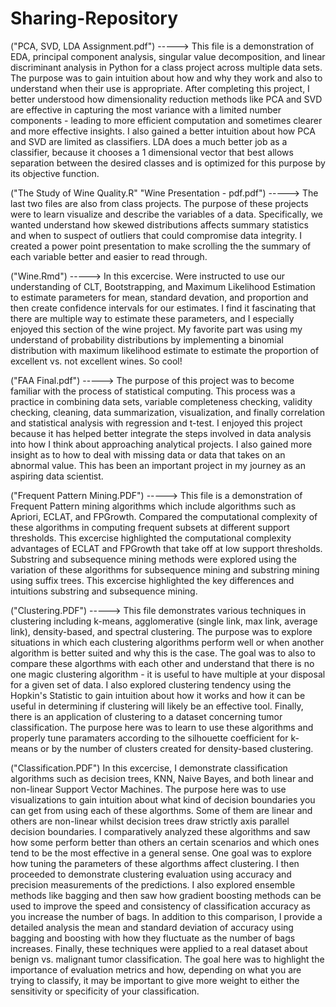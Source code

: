 # Sharing-Repository

("PCA, SVD, LDA Assignment.pdf") -----> 
This file is a demonstration of EDA, principal component analysis, singular value decomposition, and linear discriminant analysis in Python
for a class project across multiple data sets. The purpose was to gain intuition about how and why they work and also to understand when their use is appropriate. After completing this project, I better understood how dimensionality reduction methods like PCA and SVD are effective in capturing the most variance with a limited number components - leading to more efficient computation and sometimes clearer and more effective insights. I also gained a better intuition about how PCA and SVD are limited as classifiers. LDA does a much better job as a classifier, because it chooses a 1 dimensional vector that best allows separation between the desired classes and is optimized for this purpose by its objective function. 

("The Study of Wine Quality.R"
"Wine Presentation - pdf.pdf") ----->
The last two files are also from class projects. The purpose of these projects were to learn visualize and describe the variables of a data. 
Specifically, we wanted understand how skewed distributions affects summary statistics and when to suspect of outliers that could compromise
data integrity. I created a power point presentation to make scrolling the the summary of each variable better and easier to read through. 

("Wine.Rmd") -----> 
In this excercise. Were instructed to use our understanding of CLT, Bootstrapping, and Maximum Likelihood Estimation to estimate parameters for mean, standard devation, and proportion and then create confidence intervals for our estimates.  I find it fascinating that there are multiple way to estimate these parameters, and I especially enjoyed this section of the wine project. My favorite part was using my understand of probability distributions by implementing a binomial distribution with maximum likelihood estimate to estimate the proportion of excellent vs. not excellent wines. So cool! 

("FAA Final.pdf") ----->
The purpose of this project was to become familiar with the process of statistical computing. This process was a practice in combining data sets, variable completeness checking, validity checking, cleaning, data summarization, visualization, and finally correlation and statistical analysis with regression and t-test. I enjoyed this project because it has helped better integrate the steps involved in data analysis into how I think about approaching analytical projects. I also gained more insight as to how to deal with missing data or data that takes on an abnormal value. This has been an important project in my journey as an aspiring data scientist. 

("Frequent Pattern Mining.PDF") ----->
This file is a demonstration of Frequent Pattern mining algorithms which include algorithms such as Apriori, ECLAT, and FPGrowth. Compared the computational complexity of these algorithms in computing frequent subsets at different support thresholds. This excercise highlighted the computational complexity advantages of ECLAT and FPGrowth that take off at low support thresholds. Substring and subsequence mining methods were explored using the variation of these algorithms for subsequence mining and substring mining using suffix trees. This excercise highlighted the key differences and intuitions substring and subsequence mining. 

("Clustering.PDF") ----->
This file demonstrates various techniques in clustering including k-means, agglomerative (single link, max link, average link), density-based, and spectral clustering. The purpose was to explore situations in which each clustering algorithms perform well or when another algorithm is better suited and why this is the case. The goal was to also to compare these algorthms with each other and understand that there is no one magic clustering algorithm - it is useful to have multiple at your disposal for a given set of data. I also explored clustering tendency using the Hopkin's Statistic to gain intuition about how it works and how it can be useful in determining if clustering will likely be an effective tool. Finally, there is an application of clustering to a dataset concerning tumor classification. The purpose here was to learn to use these algorithms and properly tune paramaters according to the silhouette coefficient for k-means or by the number of clusters created for density-based clustering. 

("Classification.PDF") 
In this excercise, I demonstrate classification algorithms such as decision trees, KNN, Naive Bayes, and both linear and non-linear Support Vector Machines. The purpose here was to use visualizations to gain intuition about what kind of decision boundaries you can get from using each of these algorthms. Some of them are linear and others are non-linear whilst decision trees draw strictly axis parallel decision boundaries. I comparatively analyzed these algorithms and saw how some perform better than others an certain scenarios and which ones tend to be the most effective in a general sense. One goal was to explore how tuning the parameters of these algorthms affect clustering. I then proceeded to demonstrate clustering evaluation using accuracy and precision measurements of the predictions. I also explored ensemble methods like bagging and then saw how gradient boosting methods can be used to improve the speed and consistency of classification accuracy as you increase the number of bags. In addition to this comparison, I provide a detailed analysis the mean and standard deviation of accuracy using bagging and boosting with how they fluctuate as the number of bags increases. Finally, these techniques were applied to a real dataset about benign vs. malignant tumor classification. The goal here was to highlight the importance of evaluation metrics and how, depending on what you are trying to classify, it may be important to give more weight to either the sensitivity or specificity of your classification.
